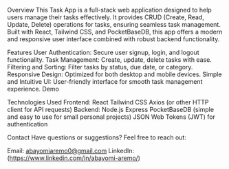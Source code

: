 Overview
This Task App is a full-stack web application designed to help users manage their tasks effectively. It provides CRUD (Create, Read, Update, Delete) operations for tasks, ensuring seamless task management. Built with React, Tailwind CSS, and PocketBaseDB, this app offers a modern and responsive user interface combined with robust backend functionality.

Features
User Authentication: Secure user signup, login, and logout functionality.
Task Management: Create, update, delete tasks with ease.
Filtering and Sorting: Filter tasks by status, due date, or category.
Responsive Design: Optimized for both desktop and mobile devices.
Simple and Intuitive UI: User-friendly interface for smooth task management experience.
Demo

Technologies Used
Frontend:
React
Tailwind CSS
Axios (or other HTTP client for API requests)
Backend:
Node.js
Express
PocketBaseDB (simple and easy to use for small personal projects)
JSON Web Tokens (JWT) for authentication

Contact
Have questions or suggestions? Feel free to reach out:

Email: abayomiaremo0@gmail.com
LinkedIn:(https://www.linkedin.com/in/abayomi-aremo/)
